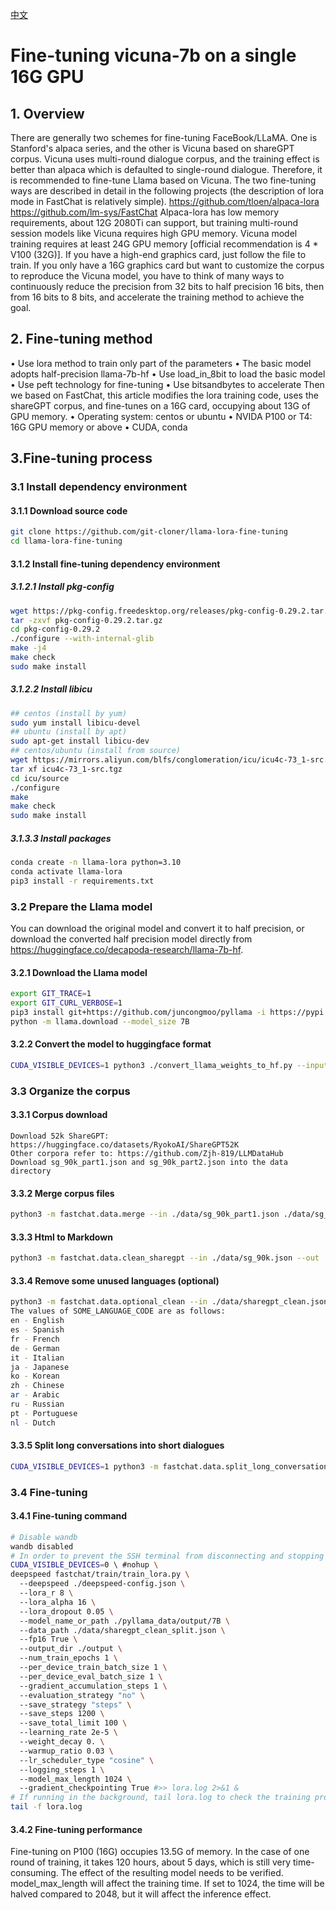 [中文](https://github.com/git-cloner/llama-lora-fine-tuning/blob/main/README_cn.md)

# Fine-tuning vicuna-7b on a single 16G GPU

## 1. Overview

There are generally two schemes for fine-tuning FaceBook/LLaMA. One is Stanford's alpaca series, and the other is Vicuna based on shareGPT corpus. Vicuna uses multi-round dialogue corpus, and the training effect is better than alpaca which is defaulted to single-round dialogue. Therefore, it is recommended to fine-tune Llama based on Vicuna.
The two fine-tuning ways are described in detail in the following projects (the description of lora mode in FastChat is relatively simple).
https://github.com/tloen/alpaca-lora
https://github.com/lm-sys/FastChat
Alpaca-lora has low memory requirements, about 12G 2080Ti can support, but training multi-round session models like Vicuna requires high GPU memory. Vicuna model training requires at least 24G GPU memory [official recommendation is 4 * V100 (32G)].
If you have a high-end graphics card, just follow the file to train. If you only have a 16G graphics card but want to customize the corpus to reproduce the Vicuna model, you have to think of many ways to continuously reduce the precision from 32 bits to half precision 16 bits, then from 16 bits to 8 bits, and accelerate the training method to achieve the goal.

## 2. Fine-tuning method

• Use lora method to train only part of the parameters 
• The basic model adopts half-precision llama-7b-hf
• Use load_in_8bit to load the basic model 
• Use peft technology for fine-tuning
• Use bitsandbytes to accelerate
Then we based on FastChat, this article modifies the lora training code, uses the shareGPT corpus, and fine-tunes on a 16G card, occupying about 13G of GPU memory. 
• Operating system: centos or ubuntu 
• NVIDA P100 or T4: 16G GPU memory or above 
• CUDA, conda

## 3.Fine-tuning process

### 3.1 Install dependency environment 

#### 3.1.1 Download source code

```bash
git clone https://github.com/git-cloner/llama-lora-fine-tuning
cd llama-lora-fine-tuning
```

#### 3.1.2 Install fine-tuning dependency environment

##### 3.1.2.1 Install pkg-config

```bash
wget https://pkg-config.freedesktop.org/releases/pkg-config-0.29.2.tar.gz
tar -zxvf pkg-config-0.29.2.tar.gz
cd pkg-config-0.29.2
./configure --with-internal-glib  
make -j4
make check  
sudo make install
```

##### 3.1.2.2 Install libicu

```bash
## centos (install by yum)  
sudo yum install libicu-devel   
## ubuntu (install by apt)
sudo apt-get install libicu-dev  
## centos/ubuntu (install from source)
wget https://mirrors.aliyun.com/blfs/conglomeration/icu/icu4c-73_1-src.tgz
tar xf icu4c-73_1-src.tgz
cd icu/source  
./configure  
make  
make check  
sudo make install
```

##### 3.1.3.3 Install packages

```bash
conda create -n llama-lora python=3.10
conda activate llama-lora
pip3 install -r requirements.txt
```

### 3.2 Prepare the Llama model

You can download the original model and convert it to half precision, or download the converted half precision model directly from https://huggingface.co/decapoda-research/llama-7b-hf.

#### 3.2.1 Download the Llama model

```bash
export GIT_TRACE=1
export GIT_CURL_VERBOSE=1
pip3 install git+https://github.com/juncongmoo/pyllama -i https://pypi.mirrors.ustc.edu.cn/simple --trusted-host=pypi.mirrors.ustc.edu.cn
python -m llama.download --model_size 7B
```

#### 3.2.2 Convert the model to huggingface format

```bash
CUDA_VISIBLE_DEVICES=1 python3 ./convert_llama_weights_to_hf.py --input_dir ./pyllama_data --model_size 7B --output_dir ./pyllama_data/output/7B
```

### 3.3 Organize the corpus 

#### 3.3.1 Corpus download

```ash
Download 52k ShareGPT: https://huggingface.co/datasets/RyokoAI/ShareGPT52K
Other corpora refer to: https://github.com/Zjh-819/LLMDataHub
Download sg_90k_part1.json and sg_90k_part2.json into the data directory
```

#### 3.3.2 Merge corpus files

```bash
python3 -m fastchat.data.merge --in ./data/sg_90k_part1.json ./data/sg_90k_part2.json --out ./data/sg_90k.json
```

#### 3.3.3 Html to Markdown

```bash
python3 -m fastchat.data.clean_sharegpt --in ./data/sg_90k.json --out ./data/sharegpt_clean.json
```

#### 3.3.4 Remove some unused languages (optional)

```bash
python3 -m fastchat.data.optional_clean --in ./data/sharegpt_clean.json --out ./data/sharegpt_clean_1.json --skip-lang SOME_LANGUAGE_CODE 
The values of SOME_LANGUAGE_CODE are as follows:
en - English
es - Spanish 
fr - French
de - German
it - Italian
ja - Japanese
ko - Korean 
zh - Chinese
ar - Arabic
ru - Russian
pt - Portuguese
nl - Dutch
```

#### 3.3.5 Split long conversations into short dialogues

```bash
CUDA_VISIBLE_DEVICES=1 python3 -m fastchat.data.split_long_conversation --in ./data/sharegpt_clean.json --out ./data/sharegpt_clean_split.json --model-name ./pyllama_data/output/7B
```

### 3.4 Fine-tuning

#### 3.4.1 Fine-tuning command

 

```bash
# Disable wandb 
wandb disabled 
# In order to prevent the SSH terminal from disconnecting and stopping the training, the training can run in the background (remove the # in three places to run in the background)
CUDA_VISIBLE_DEVICES=0 \ #nohup \ 
deepspeed fastchat/train/train_lora.py \ 
  --deepspeed ./deepspeed-config.json \ 
  --lora_r 8 \ 
  --lora_alpha 16 \ 
  --lora_dropout 0.05 \ 
  --model_name_or_path ./pyllama_data/output/7B \ 
  --data_path ./data/sharegpt_clean_split.json \ 
  --fp16 True \ 
  --output_dir ./output \ 
  --num_train_epochs 1 \ 
  --per_device_train_batch_size 1 \ 
  --per_device_eval_batch_size 1 \ 
  --gradient_accumulation_steps 1 \ 
  --evaluation_strategy "no" \ 
  --save_strategy "steps" \ 
  --save_steps 1200 \ 
  --save_total_limit 100 \ 
  --learning_rate 2e-5 \ 
  --weight_decay 0. \ 
  --warmup_ratio 0.03 \ 
  --lr_scheduler_type "cosine" \ 
  --logging_steps 1 \ 
  --model_max_length 1024 \ 
  --gradient_checkpointing True #>> lora.log 2>&1 &
# If running in the background, tail lora.log to check the training progress 
tail -f lora.log
```

#### 3.4.2 Fine-tuning performance

Fine-tuning on P100 (16G) occupies 13.5G of memory. In the case of one round of training, it takes 120 hours, about 5 days, which is still very time-consuming. The effect of the resulting model needs to be verified. 
model_max_length will affect the training time. If set to 1024, the time will be halved compared to 2048, but it will affect the inference effect. 